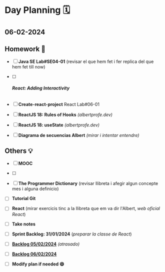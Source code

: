 # Day Planning :spiral_calendar:

## 06-02-2024

## Homework :pencil:

- [ ] **Java SE Lab#SE04-01** (revisar el que hem fet i fer replica del que hem fet till now)

- [ ] ###### **React: Adding Interactivity**

- [ ] **Create-react-project** React Lab#06-01

- [ ] **ReactJS 18: Rules of Hooks** *(albertprofe.dev)*

- [ ] **ReactJS 18: useState** *(albertprofe.dev)*

- [ ] **Diagrama  de secuencias Albert** *(mirar i intentar entendre)*

## Others :bulb:

+ [ ] **MOOC**

+ [ ] 

+ [ ] **The Programmer Dictionary** (revisar llibreta i afegir algun concepte mes i alguna definicio)
- [ ] **Tutorial Git**

- [ ] **React** (mirar exercicis tinc a la llibreta que em va dir l'Albert, *web oficial React*)

- [ ] **Take notes**

- [ ] **Sprint Backlog: 31/01/2024** (*preparar la classe de React*)

- [ ] **<u>Backlog 05/02/2024</u>** *(atrasado)*

- [ ] **<u>Backlog 06/02/2024</u>**

- [ ] **Modify plan if needed :smile:**
